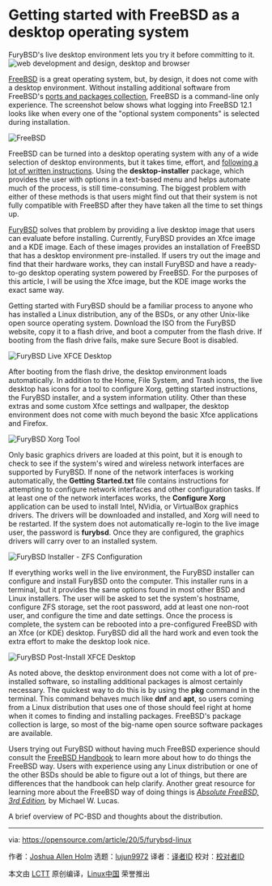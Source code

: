 [#]: collector: (lujun9972)
[#]: translator: (geekpi)
[#]: reviewer: ( )
[#]: publisher: ( )
[#]: url: ( )
[#]: subject: (Getting started with FreeBSD as a desktop operating system)
[#]: via: (https://opensource.com/article/20/5/furybsd-linux)
[#]: author: (Joshua Allen Holm https://opensource.com/users/holmja)

Getting started with FreeBSD as a desktop operating system
======
FuryBSD's live desktop environment lets you try it before committing to
it.
![web development and design, desktop and browser][1]

[FreeBSD][2] is a great operating system, but, by design, it does not come with a desktop environment. Without installing additional software from FreeBSD's [ports and packages collection][3], FreeBSD is a command-line only experience. The screenshot below shows what logging into FreeBSD 12.1 looks like when every one of the "optional system components" is selected during installation.

![FreeBSD][4]

FreeBSD can be turned into a desktop operating system with any of a wide selection of desktop environments, but it takes time, effort, and [following a lot of written instructions][5]. Using the **desktop-installer** package, which provides the user with options in a text-based menu and helps automate much of the process, is still time-consuming. The biggest problem with either of these methods is that users might find out that their system is not fully compatible with FreeBSD after they have taken all the time to set things up.

[FuryBSD][6] solves that problem by providing a live desktop image that users can evaluate before installing. Currently, FuryBSD provides an Xfce image and a KDE image. Each of these images provides an installation of FreeBSD that has a desktop environment pre-installed. If users try out the image and find that their hardware works, they can install FuryBSD and have a ready-to-go desktop operating system powered by FreeBSD. For the purposes of this article, I will be using the Xfce image, but the KDE image works the exact same way.

Getting started with FuryBSD should be a familiar process to anyone who has installed a Linux distribution, any of the BSDs, or any other Unix-like open source operating system. Download the ISO from the FuryBSD website, copy it to a flash drive, and boot a computer from the flash drive. If booting from the flash drive fails, make sure Secure Boot is disabled.

![FuryBSD Live XFCE Desktop][7]

After booting from the flash drive, the desktop environment loads automatically. In addition to the Home, File System, and Trash icons, the live desktop has icons for a tool to configure Xorg, getting started instructions, the FuryBSD installer, and a system information utility. Other than these extras and some custom Xfce settings and wallpaper, the desktop environment does not come with much beyond the basic Xfce applications and Firefox.

![FuryBSD Xorg Tool][8]

Only basic graphics drivers are loaded at this point, but it is enough to check to see if the system's wired and wireless network interfaces are supported by FuryBSD. If none of the network interfaces is working automatically, the **Getting Started.txt** file contains instructions for attempting to configure network interfaces and other configuration tasks. If at least one of the network interfaces works, the **Configure Xorg** application can be used to install Intel, NVidia, or VirtualBox graphics drivers. The drivers will be downloaded and installed, and Xorg will need to be restarted. If the system does not automatically re-login to the live image user, the password is **furybsd**. Once they are configured, the graphics drivers will carry over to an installed system.

![FuryBSD Installer - ZFS Configuration][9]

If everything works well in the live environment, the FuryBSD installer can configure and install FuryBSD onto the computer. This installer runs in a terminal, but it provides the same options found in most other BSD and Linux installers. The user will be asked to set the system's hostname, configure ZFS storage, set the root password, add at least one non-root user, and configure the time and date settings. Once the process is complete, the system can be rebooted into a pre-configured FreeBSD with an Xfce (or KDE) desktop. FuryBSD did all the hard work and even took the extra effort to make the desktop look nice.

![FuryBSD Post-Install XFCE Desktop][10]

As noted above, the desktop environment does not come with a lot of pre-installed software, so installing additional packages is almost certainly necessary. The quickest way to do this is by using the **pkg** command in the terminal. This command behaves much like **dnf** and **apt**, so users coming from a Linux distribution that uses one of those should feel right at home when it comes to finding and installing packages. FreeBSD's package collection is large, so most of the big-name open source software packages are available.

Users trying out FuryBSD without having much FreeBSD experience should consult the [FreeBSD Handbook][11] to learn more about how to do things the FreeBSD way. Users with experience using any Linux distribution or one of the other BSDs should be able to figure out a lot of things, but there are differences that the handbook can help clarify. Another great resource for learning more about the FreeBSD way of doing things is _[Absolute FreeBSD, 3rd Edition][12],_ by Michael W. Lucas.

A brief overview of PC-BSD and thoughts about the distribution.

--------------------------------------------------------------------------------

via: https://opensource.com/article/20/5/furybsd-linux

作者：[Joshua Allen Holm][a]
选题：[lujun9972][b]
译者：[译者ID](https://github.com/译者ID)
校对：[校对者ID](https://github.com/校对者ID)

本文由 [LCTT](https://github.com/LCTT/TranslateProject) 原创编译，[Linux中国](https://linux.cn/) 荣誉推出

[a]: https://opensource.com/users/holmja
[b]: https://github.com/lujun9972
[1]: https://opensource.com/sites/default/files/styles/image-full-size/public/lead-images/web_browser_desktop_devlopment_design_system_computer.jpg?itok=pfqRrJgh (web development and design, desktop and browser)
[2]: https://www.freebsd.org
[3]: https://www.freebsd.org/ports/
[4]: https://opensource.com/sites/default/files/uploads/freebsd.png (FreeBSD)
[5]: https://www.freebsdfoundation.org/freebsd/how-to-guides/installing-a-desktop-environment-on-freebsd/
[6]: https://www.furybsd.org
[7]: https://opensource.com/sites/default/files/uploads/furybsd_live_xfce_desktop.png (FuryBSD Live XFCE Desktop)
[8]: https://opensource.com/sites/default/files/uploads/furybsd_xorg_tool.png (FuryBSD Xorg Tool)
[9]: https://opensource.com/sites/default/files/uploads/furybsd_installer_-_zfs_configuration.png (FuryBSD Installer - ZFS Configuration)
[10]: https://opensource.com/sites/default/files/uploads/furybsd_post-install_xfce_desktop.png (FuryBSD Post-Install XFCE Desktop)
[11]: https://www.freebsd.org/doc/en_US.ISO8859-1/books/handbook/
[12]: https://nostarch.com/absfreebsd3
